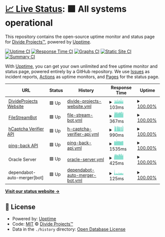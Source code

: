 # [📈 Live Status](https://status.divideprojects.com): <!--live status--> **🟩 All systems operational**

This repository contains the open-source uptime monitor and status page for [Divide Projects™](https://divideprojects.com), powered by [Upptime](https://github.com/upptime/upptime).

[![Uptime CI](https://github.com/divideprojects/uptime-monitor/workflows/Uptime%20CI/badge.svg)](https://github.com/divideprojects/uptime-monitor/actions?query=workflow%3A%22Uptime+CI%22)
[![Response Time CI](https://github.com/divideprojects/uptime-monitor/workflows/Response%20Time%20CI/badge.svg)](https://github.com/divideprojects/uptime-monitor/actions?query=workflow%3A%22Response+Time+CI%22)
[![Graphs CI](https://github.com/divideprojects/uptime-monitor/workflows/Graphs%20CI/badge.svg)](https://github.com/divideprojects/uptime-monitor/actions?query=workflow%3A%22Graphs+CI%22)
[![Static Site CI](https://github.com/divideprojects/uptime-monitor/workflows/Static%20Site%20CI/badge.svg)](https://github.com/divideprojects/uptime-monitor/actions?query=workflow%3A%22Static+Site+CI%22)
[![Summary CI](https://github.com/divideprojects/uptime-monitor/workflows/Summary%20CI/badge.svg)](https://github.com/divideprojects/uptime-monitor/actions?query=workflow%3A%22Summary+CI%22)

With [Upptime](https://upptime.js.org), you can get your own unlimited and free uptime monitor and status page, powered entirely by a GitHub repository. We use [Issues](https://github.com/divideprojects/uptime-monitor/issues) as incident reports, [Actions](https://github.com/divideprojects/uptime-monitor/actions) as uptime monitors, and [Pages](https://status.divideprojects.com) for the status page.

<!--start: status pages-->
<!-- This summary is generated by Upptime (https://github.com/upptime/upptime) -->
<!-- Do not edit this manually, your changes will be overwritten -->
<!-- prettier-ignore -->
| URL | Status | History | Response Time | Uptime |
| --- | ------ | ------- | ------------- | ------ |
| <img alt="" src="https://favicons.githubusercontent.com/divideprojects.com" height="13"> [DivideProjects Website](https://divideprojects.com) | 🟩 Up | [divide-projects-website.yml](https://github.com/divideprojects/uptime-monitor/commits/HEAD/history/divide-projects-website.yml) | <details><summary><img alt="Response time graph" src="./graphs/divide-projects-website/response-time-week.png" height="20"> 103ms</summary><br><a href="https://status.divideprojects.com/history/divide-projects-website"><img alt="Response time 116" src="https://img.shields.io/endpoint?url=https%3A%2F%2Fraw.githubusercontent.com%2Fdivideprojects%2Fuptime-monitor%2FHEAD%2Fapi%2Fdivide-projects-website%2Fresponse-time.json"></a><br><a href="https://status.divideprojects.com/history/divide-projects-website"><img alt="24-hour response time 101" src="https://img.shields.io/endpoint?url=https%3A%2F%2Fraw.githubusercontent.com%2Fdivideprojects%2Fuptime-monitor%2FHEAD%2Fapi%2Fdivide-projects-website%2Fresponse-time-day.json"></a><br><a href="https://status.divideprojects.com/history/divide-projects-website"><img alt="7-day response time 103" src="https://img.shields.io/endpoint?url=https%3A%2F%2Fraw.githubusercontent.com%2Fdivideprojects%2Fuptime-monitor%2FHEAD%2Fapi%2Fdivide-projects-website%2Fresponse-time-week.json"></a><br><a href="https://status.divideprojects.com/history/divide-projects-website"><img alt="30-day response time 114" src="https://img.shields.io/endpoint?url=https%3A%2F%2Fraw.githubusercontent.com%2Fdivideprojects%2Fuptime-monitor%2FHEAD%2Fapi%2Fdivide-projects-website%2Fresponse-time-month.json"></a><br><a href="https://status.divideprojects.com/history/divide-projects-website"><img alt="1-year response time 116" src="https://img.shields.io/endpoint?url=https%3A%2F%2Fraw.githubusercontent.com%2Fdivideprojects%2Fuptime-monitor%2FHEAD%2Fapi%2Fdivide-projects-website%2Fresponse-time-year.json"></a></details> | <details><summary><a href="https://status.divideprojects.com/history/divide-projects-website">100.00%</a></summary><a href="https://status.divideprojects.com/history/divide-projects-website"><img alt="All-time uptime 100.00%" src="https://img.shields.io/endpoint?url=https%3A%2F%2Fraw.githubusercontent.com%2Fdivideprojects%2Fuptime-monitor%2FHEAD%2Fapi%2Fdivide-projects-website%2Fuptime.json"></a><br><a href="https://status.divideprojects.com/history/divide-projects-website"><img alt="24-hour uptime 100.00%" src="https://img.shields.io/endpoint?url=https%3A%2F%2Fraw.githubusercontent.com%2Fdivideprojects%2Fuptime-monitor%2FHEAD%2Fapi%2Fdivide-projects-website%2Fuptime-day.json"></a><br><a href="https://status.divideprojects.com/history/divide-projects-website"><img alt="7-day uptime 100.00%" src="https://img.shields.io/endpoint?url=https%3A%2F%2Fraw.githubusercontent.com%2Fdivideprojects%2Fuptime-monitor%2FHEAD%2Fapi%2Fdivide-projects-website%2Fuptime-week.json"></a><br><a href="https://status.divideprojects.com/history/divide-projects-website"><img alt="30-day uptime 100.00%" src="https://img.shields.io/endpoint?url=https%3A%2F%2Fraw.githubusercontent.com%2Fdivideprojects%2Fuptime-monitor%2FHEAD%2Fapi%2Fdivide-projects-website%2Fuptime-month.json"></a><br><a href="https://status.divideprojects.com/history/divide-projects-website"><img alt="1-year uptime 100.00%" src="https://img.shields.io/endpoint?url=https%3A%2F%2Fraw.githubusercontent.com%2Fdivideprojects%2Fuptime-monitor%2FHEAD%2Fapi%2Fdivide-projects-website%2Fuptime-year.json"></a></details>
| <img alt="" src="https://favicons.githubusercontent.com/publiclink-bot.divideprojects.com" height="13"> [FileStreamBot](https://publiclink-bot.divideprojects.com) | 🟩 Up | [file-stream-bot.yml](https://github.com/divideprojects/uptime-monitor/commits/HEAD/history/file-stream-bot.yml) | <details><summary><img alt="Response time graph" src="./graphs/file-stream-bot/response-time-week.png" height="20"> 367ms</summary><br><a href="https://status.divideprojects.com/history/file-stream-bot"><img alt="Response time 356" src="https://img.shields.io/endpoint?url=https%3A%2F%2Fraw.githubusercontent.com%2Fdivideprojects%2Fuptime-monitor%2FHEAD%2Fapi%2Ffile-stream-bot%2Fresponse-time.json"></a><br><a href="https://status.divideprojects.com/history/file-stream-bot"><img alt="24-hour response time 353" src="https://img.shields.io/endpoint?url=https%3A%2F%2Fraw.githubusercontent.com%2Fdivideprojects%2Fuptime-monitor%2FHEAD%2Fapi%2Ffile-stream-bot%2Fresponse-time-day.json"></a><br><a href="https://status.divideprojects.com/history/file-stream-bot"><img alt="7-day response time 367" src="https://img.shields.io/endpoint?url=https%3A%2F%2Fraw.githubusercontent.com%2Fdivideprojects%2Fuptime-monitor%2FHEAD%2Fapi%2Ffile-stream-bot%2Fresponse-time-week.json"></a><br><a href="https://status.divideprojects.com/history/file-stream-bot"><img alt="30-day response time 361" src="https://img.shields.io/endpoint?url=https%3A%2F%2Fraw.githubusercontent.com%2Fdivideprojects%2Fuptime-monitor%2FHEAD%2Fapi%2Ffile-stream-bot%2Fresponse-time-month.json"></a><br><a href="https://status.divideprojects.com/history/file-stream-bot"><img alt="1-year response time 356" src="https://img.shields.io/endpoint?url=https%3A%2F%2Fraw.githubusercontent.com%2Fdivideprojects%2Fuptime-monitor%2FHEAD%2Fapi%2Ffile-stream-bot%2Fresponse-time-year.json"></a></details> | <details><summary><a href="https://status.divideprojects.com/history/file-stream-bot">100.00%</a></summary><a href="https://status.divideprojects.com/history/file-stream-bot"><img alt="All-time uptime 99.33%" src="https://img.shields.io/endpoint?url=https%3A%2F%2Fraw.githubusercontent.com%2Fdivideprojects%2Fuptime-monitor%2FHEAD%2Fapi%2Ffile-stream-bot%2Fuptime.json"></a><br><a href="https://status.divideprojects.com/history/file-stream-bot"><img alt="24-hour uptime 100.00%" src="https://img.shields.io/endpoint?url=https%3A%2F%2Fraw.githubusercontent.com%2Fdivideprojects%2Fuptime-monitor%2FHEAD%2Fapi%2Ffile-stream-bot%2Fuptime-day.json"></a><br><a href="https://status.divideprojects.com/history/file-stream-bot"><img alt="7-day uptime 100.00%" src="https://img.shields.io/endpoint?url=https%3A%2F%2Fraw.githubusercontent.com%2Fdivideprojects%2Fuptime-monitor%2FHEAD%2Fapi%2Ffile-stream-bot%2Fuptime-week.json"></a><br><a href="https://status.divideprojects.com/history/file-stream-bot"><img alt="30-day uptime 99.26%" src="https://img.shields.io/endpoint?url=https%3A%2F%2Fraw.githubusercontent.com%2Fdivideprojects%2Fuptime-monitor%2FHEAD%2Fapi%2Ffile-stream-bot%2Fuptime-month.json"></a><br><a href="https://status.divideprojects.com/history/file-stream-bot"><img alt="1-year uptime 99.33%" src="https://img.shields.io/endpoint?url=https%3A%2F%2Fraw.githubusercontent.com%2Fdivideprojects%2Fuptime-monitor%2FHEAD%2Fapi%2Ffile-stream-bot%2Fuptime-year.json"></a></details>
| <img alt="" src="https://favicons.githubusercontent.com/hcaptcha-verifier.divideprojects.com" height="13"> [hCaptcha Verifier API](https://hcaptcha-verifier.divideprojects.com/alive) | 🟩 Up | [h-captcha-verifier-api.yml](https://github.com/divideprojects/uptime-monitor/commits/HEAD/history/h-captcha-verifier-api.yml) | <details><summary><img alt="Response time graph" src="./graphs/h-captcha-verifier-api/response-time-week.png" height="20"> 990ms</summary><br><a href="https://status.divideprojects.com/history/h-captcha-verifier-api"><img alt="Response time 1120" src="https://img.shields.io/endpoint?url=https%3A%2F%2Fraw.githubusercontent.com%2Fdivideprojects%2Fuptime-monitor%2FHEAD%2Fapi%2Fh-captcha-verifier-api%2Fresponse-time.json"></a><br><a href="https://status.divideprojects.com/history/h-captcha-verifier-api"><img alt="24-hour response time 1110" src="https://img.shields.io/endpoint?url=https%3A%2F%2Fraw.githubusercontent.com%2Fdivideprojects%2Fuptime-monitor%2FHEAD%2Fapi%2Fh-captcha-verifier-api%2Fresponse-time-day.json"></a><br><a href="https://status.divideprojects.com/history/h-captcha-verifier-api"><img alt="7-day response time 990" src="https://img.shields.io/endpoint?url=https%3A%2F%2Fraw.githubusercontent.com%2Fdivideprojects%2Fuptime-monitor%2FHEAD%2Fapi%2Fh-captcha-verifier-api%2Fresponse-time-week.json"></a><br><a href="https://status.divideprojects.com/history/h-captcha-verifier-api"><img alt="30-day response time 1112" src="https://img.shields.io/endpoint?url=https%3A%2F%2Fraw.githubusercontent.com%2Fdivideprojects%2Fuptime-monitor%2FHEAD%2Fapi%2Fh-captcha-verifier-api%2Fresponse-time-month.json"></a><br><a href="https://status.divideprojects.com/history/h-captcha-verifier-api"><img alt="1-year response time 1120" src="https://img.shields.io/endpoint?url=https%3A%2F%2Fraw.githubusercontent.com%2Fdivideprojects%2Fuptime-monitor%2FHEAD%2Fapi%2Fh-captcha-verifier-api%2Fresponse-time-year.json"></a></details> | <details><summary><a href="https://status.divideprojects.com/history/h-captcha-verifier-api">100.00%</a></summary><a href="https://status.divideprojects.com/history/h-captcha-verifier-api"><img alt="All-time uptime 100.00%" src="https://img.shields.io/endpoint?url=https%3A%2F%2Fraw.githubusercontent.com%2Fdivideprojects%2Fuptime-monitor%2FHEAD%2Fapi%2Fh-captcha-verifier-api%2Fuptime.json"></a><br><a href="https://status.divideprojects.com/history/h-captcha-verifier-api"><img alt="24-hour uptime 100.00%" src="https://img.shields.io/endpoint?url=https%3A%2F%2Fraw.githubusercontent.com%2Fdivideprojects%2Fuptime-monitor%2FHEAD%2Fapi%2Fh-captcha-verifier-api%2Fuptime-day.json"></a><br><a href="https://status.divideprojects.com/history/h-captcha-verifier-api"><img alt="7-day uptime 100.00%" src="https://img.shields.io/endpoint?url=https%3A%2F%2Fraw.githubusercontent.com%2Fdivideprojects%2Fuptime-monitor%2FHEAD%2Fapi%2Fh-captcha-verifier-api%2Fuptime-week.json"></a><br><a href="https://status.divideprojects.com/history/h-captcha-verifier-api"><img alt="30-day uptime 100.00%" src="https://img.shields.io/endpoint?url=https%3A%2F%2Fraw.githubusercontent.com%2Fdivideprojects%2Fuptime-monitor%2FHEAD%2Fapi%2Fh-captcha-verifier-api%2Fuptime-month.json"></a><br><a href="https://status.divideprojects.com/history/h-captcha-verifier-api"><img alt="1-year uptime 100.00%" src="https://img.shields.io/endpoint?url=https%3A%2F%2Fraw.githubusercontent.com%2Fdivideprojects%2Fuptime-monitor%2FHEAD%2Fapi%2Fh-captcha-verifier-api%2Fuptime-year.json"></a></details>
| <img alt="" src="https://favicons.githubusercontent.com/ping-back.divideprojects.com" height="13"> [ping-back API](https://ping-back.divideprojects.com/alive) | 🟩 Up | [ping-back-api.yml](https://github.com/divideprojects/uptime-monitor/commits/HEAD/history/ping-back-api.yml) | <details><summary><img alt="Response time graph" src="./graphs/ping-back-api/response-time-week.png" height="20"> 1535ms</summary><br><a href="https://status.divideprojects.com/history/ping-back-api"><img alt="Response time 1508" src="https://img.shields.io/endpoint?url=https%3A%2F%2Fraw.githubusercontent.com%2Fdivideprojects%2Fuptime-monitor%2FHEAD%2Fapi%2Fping-back-api%2Fresponse-time.json"></a><br><a href="https://status.divideprojects.com/history/ping-back-api"><img alt="24-hour response time 1617" src="https://img.shields.io/endpoint?url=https%3A%2F%2Fraw.githubusercontent.com%2Fdivideprojects%2Fuptime-monitor%2FHEAD%2Fapi%2Fping-back-api%2Fresponse-time-day.json"></a><br><a href="https://status.divideprojects.com/history/ping-back-api"><img alt="7-day response time 1535" src="https://img.shields.io/endpoint?url=https%3A%2F%2Fraw.githubusercontent.com%2Fdivideprojects%2Fuptime-monitor%2FHEAD%2Fapi%2Fping-back-api%2Fresponse-time-week.json"></a><br><a href="https://status.divideprojects.com/history/ping-back-api"><img alt="30-day response time 1548" src="https://img.shields.io/endpoint?url=https%3A%2F%2Fraw.githubusercontent.com%2Fdivideprojects%2Fuptime-monitor%2FHEAD%2Fapi%2Fping-back-api%2Fresponse-time-month.json"></a><br><a href="https://status.divideprojects.com/history/ping-back-api"><img alt="1-year response time 1508" src="https://img.shields.io/endpoint?url=https%3A%2F%2Fraw.githubusercontent.com%2Fdivideprojects%2Fuptime-monitor%2FHEAD%2Fapi%2Fping-back-api%2Fresponse-time-year.json"></a></details> | <details><summary><a href="https://status.divideprojects.com/history/ping-back-api">100.00%</a></summary><a href="https://status.divideprojects.com/history/ping-back-api"><img alt="All-time uptime 100.00%" src="https://img.shields.io/endpoint?url=https%3A%2F%2Fraw.githubusercontent.com%2Fdivideprojects%2Fuptime-monitor%2FHEAD%2Fapi%2Fping-back-api%2Fuptime.json"></a><br><a href="https://status.divideprojects.com/history/ping-back-api"><img alt="24-hour uptime 100.00%" src="https://img.shields.io/endpoint?url=https%3A%2F%2Fraw.githubusercontent.com%2Fdivideprojects%2Fuptime-monitor%2FHEAD%2Fapi%2Fping-back-api%2Fuptime-day.json"></a><br><a href="https://status.divideprojects.com/history/ping-back-api"><img alt="7-day uptime 100.00%" src="https://img.shields.io/endpoint?url=https%3A%2F%2Fraw.githubusercontent.com%2Fdivideprojects%2Fuptime-monitor%2FHEAD%2Fapi%2Fping-back-api%2Fuptime-week.json"></a><br><a href="https://status.divideprojects.com/history/ping-back-api"><img alt="30-day uptime 100.00%" src="https://img.shields.io/endpoint?url=https%3A%2F%2Fraw.githubusercontent.com%2Fdivideprojects%2Fuptime-monitor%2FHEAD%2Fapi%2Fping-back-api%2Fuptime-month.json"></a><br><a href="https://status.divideprojects.com/history/ping-back-api"><img alt="1-year uptime 100.00%" src="https://img.shields.io/endpoint?url=https%3A%2F%2Fraw.githubusercontent.com%2Fdivideprojects%2Fuptime-monitor%2FHEAD%2Fapi%2Fping-back-api%2Fuptime-year.json"></a></details>
| <img alt="" src="https://favicons.githubusercontent.com/null" height="13"> Oracle Server | 🟩 Up | [oracle-server.yml](https://github.com/divideprojects/uptime-monitor/commits/HEAD/history/oracle-server.yml) | <details><summary><img alt="Response time graph" src="./graphs/oracle-server/response-time-week.png" height="20"> 425ms</summary><br><a href="https://status.divideprojects.com/history/oracle-server"><img alt="Response time 463" src="https://img.shields.io/endpoint?url=https%3A%2F%2Fraw.githubusercontent.com%2Fdivideprojects%2Fuptime-monitor%2FHEAD%2Fapi%2Foracle-server%2Fresponse-time.json"></a><br><a href="https://status.divideprojects.com/history/oracle-server"><img alt="24-hour response time 401" src="https://img.shields.io/endpoint?url=https%3A%2F%2Fraw.githubusercontent.com%2Fdivideprojects%2Fuptime-monitor%2FHEAD%2Fapi%2Foracle-server%2Fresponse-time-day.json"></a><br><a href="https://status.divideprojects.com/history/oracle-server"><img alt="7-day response time 425" src="https://img.shields.io/endpoint?url=https%3A%2F%2Fraw.githubusercontent.com%2Fdivideprojects%2Fuptime-monitor%2FHEAD%2Fapi%2Foracle-server%2Fresponse-time-week.json"></a><br><a href="https://status.divideprojects.com/history/oracle-server"><img alt="30-day response time 441" src="https://img.shields.io/endpoint?url=https%3A%2F%2Fraw.githubusercontent.com%2Fdivideprojects%2Fuptime-monitor%2FHEAD%2Fapi%2Foracle-server%2Fresponse-time-month.json"></a><br><a href="https://status.divideprojects.com/history/oracle-server"><img alt="1-year response time 463" src="https://img.shields.io/endpoint?url=https%3A%2F%2Fraw.githubusercontent.com%2Fdivideprojects%2Fuptime-monitor%2FHEAD%2Fapi%2Foracle-server%2Fresponse-time-year.json"></a></details> | <details><summary><a href="https://status.divideprojects.com/history/oracle-server">100.00%</a></summary><a href="https://status.divideprojects.com/history/oracle-server"><img alt="All-time uptime 100.00%" src="https://img.shields.io/endpoint?url=https%3A%2F%2Fraw.githubusercontent.com%2Fdivideprojects%2Fuptime-monitor%2FHEAD%2Fapi%2Foracle-server%2Fuptime.json"></a><br><a href="https://status.divideprojects.com/history/oracle-server"><img alt="24-hour uptime 100.00%" src="https://img.shields.io/endpoint?url=https%3A%2F%2Fraw.githubusercontent.com%2Fdivideprojects%2Fuptime-monitor%2FHEAD%2Fapi%2Foracle-server%2Fuptime-day.json"></a><br><a href="https://status.divideprojects.com/history/oracle-server"><img alt="7-day uptime 100.00%" src="https://img.shields.io/endpoint?url=https%3A%2F%2Fraw.githubusercontent.com%2Fdivideprojects%2Fuptime-monitor%2FHEAD%2Fapi%2Foracle-server%2Fuptime-week.json"></a><br><a href="https://status.divideprojects.com/history/oracle-server"><img alt="30-day uptime 100.00%" src="https://img.shields.io/endpoint?url=https%3A%2F%2Fraw.githubusercontent.com%2Fdivideprojects%2Fuptime-monitor%2FHEAD%2Fapi%2Foracle-server%2Fuptime-month.json"></a><br><a href="https://status.divideprojects.com/history/oracle-server"><img alt="1-year uptime 100.00%" src="https://img.shields.io/endpoint?url=https%3A%2F%2Fraw.githubusercontent.com%2Fdivideprojects%2Fuptime-monitor%2FHEAD%2Fapi%2Foracle-server%2Fuptime-year.json"></a></details>
| <img alt="" src="https://favicons.githubusercontent.com/null" height="13"> dependabot-auto-merger[bot] | 🟩 Up | [dependabot-auto-merger-bot.yml](https://github.com/divideprojects/uptime-monitor/commits/HEAD/history/dependabot-auto-merger-bot.yml) | <details><summary><img alt="Response time graph" src="./graphs/dependabot-auto-merger-bot/response-time-week.png" height="20"> 125ms</summary><br><a href="https://status.divideprojects.com/history/dependabot-auto-merger-bot"><img alt="Response time 131" src="https://img.shields.io/endpoint?url=https%3A%2F%2Fraw.githubusercontent.com%2Fdivideprojects%2Fuptime-monitor%2FHEAD%2Fapi%2Fdependabot-auto-merger-bot%2Fresponse-time.json"></a><br><a href="https://status.divideprojects.com/history/dependabot-auto-merger-bot"><img alt="24-hour response time 99" src="https://img.shields.io/endpoint?url=https%3A%2F%2Fraw.githubusercontent.com%2Fdivideprojects%2Fuptime-monitor%2FHEAD%2Fapi%2Fdependabot-auto-merger-bot%2Fresponse-time-day.json"></a><br><a href="https://status.divideprojects.com/history/dependabot-auto-merger-bot"><img alt="7-day response time 125" src="https://img.shields.io/endpoint?url=https%3A%2F%2Fraw.githubusercontent.com%2Fdivideprojects%2Fuptime-monitor%2FHEAD%2Fapi%2Fdependabot-auto-merger-bot%2Fresponse-time-week.json"></a><br><a href="https://status.divideprojects.com/history/dependabot-auto-merger-bot"><img alt="30-day response time 131" src="https://img.shields.io/endpoint?url=https%3A%2F%2Fraw.githubusercontent.com%2Fdivideprojects%2Fuptime-monitor%2FHEAD%2Fapi%2Fdependabot-auto-merger-bot%2Fresponse-time-month.json"></a><br><a href="https://status.divideprojects.com/history/dependabot-auto-merger-bot"><img alt="1-year response time 131" src="https://img.shields.io/endpoint?url=https%3A%2F%2Fraw.githubusercontent.com%2Fdivideprojects%2Fuptime-monitor%2FHEAD%2Fapi%2Fdependabot-auto-merger-bot%2Fresponse-time-year.json"></a></details> | <details><summary><a href="https://status.divideprojects.com/history/dependabot-auto-merger-bot">100.00%</a></summary><a href="https://status.divideprojects.com/history/dependabot-auto-merger-bot"><img alt="All-time uptime 100.00%" src="https://img.shields.io/endpoint?url=https%3A%2F%2Fraw.githubusercontent.com%2Fdivideprojects%2Fuptime-monitor%2FHEAD%2Fapi%2Fdependabot-auto-merger-bot%2Fuptime.json"></a><br><a href="https://status.divideprojects.com/history/dependabot-auto-merger-bot"><img alt="24-hour uptime 100.00%" src="https://img.shields.io/endpoint?url=https%3A%2F%2Fraw.githubusercontent.com%2Fdivideprojects%2Fuptime-monitor%2FHEAD%2Fapi%2Fdependabot-auto-merger-bot%2Fuptime-day.json"></a><br><a href="https://status.divideprojects.com/history/dependabot-auto-merger-bot"><img alt="7-day uptime 100.00%" src="https://img.shields.io/endpoint?url=https%3A%2F%2Fraw.githubusercontent.com%2Fdivideprojects%2Fuptime-monitor%2FHEAD%2Fapi%2Fdependabot-auto-merger-bot%2Fuptime-week.json"></a><br><a href="https://status.divideprojects.com/history/dependabot-auto-merger-bot"><img alt="30-day uptime 100.00%" src="https://img.shields.io/endpoint?url=https%3A%2F%2Fraw.githubusercontent.com%2Fdivideprojects%2Fuptime-monitor%2FHEAD%2Fapi%2Fdependabot-auto-merger-bot%2Fuptime-month.json"></a><br><a href="https://status.divideprojects.com/history/dependabot-auto-merger-bot"><img alt="1-year uptime 100.00%" src="https://img.shields.io/endpoint?url=https%3A%2F%2Fraw.githubusercontent.com%2Fdivideprojects%2Fuptime-monitor%2FHEAD%2Fapi%2Fdependabot-auto-merger-bot%2Fuptime-year.json"></a></details>

<!--end: status pages-->

[**Visit our status website →**](https://status.divideprojects.com)

## 📄 License

- Powered by: [Upptime](https://github.com/upptime/upptime)
- Code: [MIT](./LICENSE) © [Divide Projects™](https://divideprojects.com)
- Data in the `./history` directory: [Open Database License](https://opendatacommons.org/licenses/odbl/1-0/)

